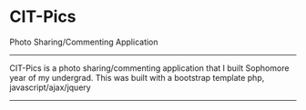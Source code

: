 # CIT-Pics
Photo Sharing/Commenting Application


---------

CIT-Pics is a photo sharing/commenting application that I built Sophomore year of my undergrad. This was built with a bootstrap template
php, javascript/ajax/jquery

----------
